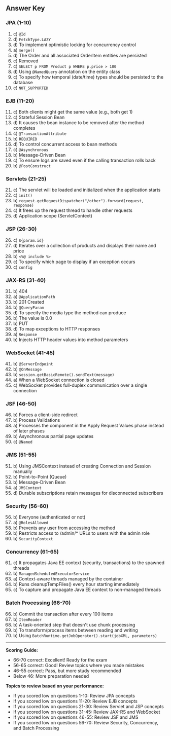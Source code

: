 ## Answer Key

### JPA (1-10)

1. c) `@Id`
2. d) `FetchType.LAZY`
3. d) To implement optimistic locking for concurrency control
4. a) `merge()`
5. d) The Order and all associated OrderItem entities are persisted
6. c) Removed
7. c) `SELECT p FROM Product p WHERE p.price > 100`
8. d) Using `@NamedQuery` annotation on the entity class
9. c) To specify how temporal (date/time) types should be persisted to the database
10. c) `NOT_SUPPORTED`

### EJB (11-20)

11. c) Both clients might get the same value (e.g., both get 1)
12. c) Stateful Session Bean
13. d) It causes the bean instance to be removed after the method completes
14. c) `@TransactionAttribute`
15. b) `REQUIRED`
16. d) To control concurrent access to bean methods
17. c) `@Asynchronous`
18. b) Message-Driven Bean
19. c) To ensure logs are saved even if the calling transaction rolls back
20. b) `@PostConstruct`

### Servlets (21-25)

21. c) The servlet will be loaded and initialized when the application starts
22. c) `init()`
23. b) `request.getRequestDispatcher("/other").forward(request, response)`
24. c) It frees up the request thread to handle other requests
25. d) Application scope (ServletContext)

### JSP (26-30)

26. c) `${param.id}`
27. d) Iterates over a collection of products and displays their name and price
28. b) `<%@ include %>`
29. c) To specify which page to display if an exception occurs
30. c) `config`

### JAX-RS (31-40)

31. b) 404
32. a) `@ApplicationPath`
33. b) 201 Created
34. b) `@QueryParam`
35. d) To specify the media type the method can produce
36. b) The value is 0.0
37. b) PUT
38. d) To map exceptions to HTTP responses
39. a) `Response`
40. b) Injects HTTP header values into method parameters

### WebSocket (41-45)

41. b) `@ServerEndpoint`
42. b) `@OnMessage`
43. b) `session.getBasicRemote().sendText(message)`
44. a) When a WebSocket connection is closed
45. c) WebSocket provides full-duplex communication over a single connection

### JSF (46-50)

46. b) Forces a client-side redirect
47. b) Process Validations
48. a) Processes the component in the Apply Request Values phase instead of later phases
49. b) Asynchronous partial page updates
50. c) `@Named`

### JMS (51-55)

51. b) Using JMSContext instead of creating Connection and Session manually
52. b) Point-to-Point (Queue)
53. b) Message-Driven Bean
54. a) `JMSContext`
55. d) Durable subscriptions retain messages for disconnected subscribers

### Security (56-60)

56. b) Everyone (authenticated or not)
57. a) `@RolesAllowed`
58. b) Prevents any user from accessing the method
59. b) Restricts access to /admin/* URLs to users with the admin role
60. b) `SecurityContext`

### Concurrency (61-65)

61. c) It propagates Java EE context (security, transactions) to the spawned threads
62. b) `ManagedScheduledExecutorService`
63. a) Context-aware threads managed by the container
64. b) Runs cleanupTempFiles() every hour starting immediately
65. c) To capture and propagate Java EE context to non-managed threads

### Batch Processing (66-70)

66. b) Commit the transaction after every 100 items
67. b) `ItemReader`
68. b) A task-oriented step that doesn't use chunk processing
69. b) To transform/process items between reading and writing
70. b) Using `BatchRuntime.getJobOperator().start(jobXML, parameters)`

---

**Scoring Guide:**

- 66-70 correct: Excellent! Ready for the exam
- 56-65 correct: Good! Review topics where you made mistakes
- 46-55 correct: Pass, but more study recommended
- Below 46: More preparation needed

**Topics to review based on your performance:**

- If you scored low on questions 1-10: Review JPA concepts
- If you scored low on questions 11-20: Review EJB concepts
- If you scored low on questions 21-30: Review Servlet and JSP concepts
- If you scored low on questions 31-45: Review JAX-RS and WebSocket
- If you scored low on questions 46-55: Review JSF and JMS
- If you scored low on questions 56-70: Review Security, Concurrency, and Batch Processing
